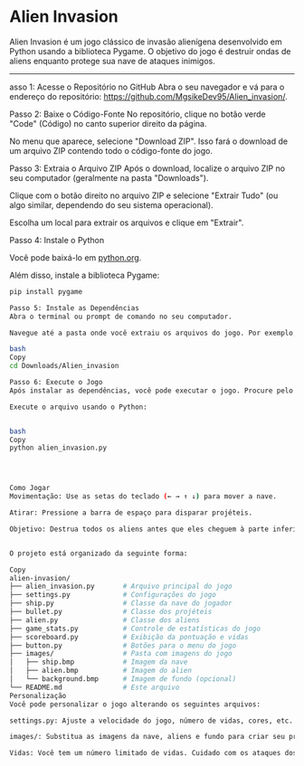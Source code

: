 # Alien Invasion



Alien Invasion é um jogo clássico de invasão alienígena desenvolvido em Python usando a biblioteca Pygame. O objetivo do jogo é destruir ondas de aliens enquanto protege sua nave de ataques inimigos.

---
asso 1: Acesse o Repositório no GitHub
Abra o seu navegador e vá para o endereço do repositório: https://github.com/MgsikeDev95/Alien_invasion/.

Passo 2: Baixe o Código-Fonte
No repositório, clique no botão verde "Code" (Código) no canto superior direito da página.

No menu que aparece, selecione "Download ZIP". Isso fará o download de um arquivo ZIP contendo todo o código-fonte do jogo.

Passo 3: Extraia o Arquivo ZIP
Após o download, localize o arquivo ZIP no seu computador (geralmente na pasta "Downloads").

Clique com o botão direito no arquivo ZIP e selecione "Extrair Tudo" (ou algo similar, dependendo do seu sistema operacional).

Escolha um local para extrair os arquivos e clique em "Extrair".

Passo 4: Instale o Python

 Você pode baixá-lo em [python.org](https://www.python.org/).

Além disso, instale a biblioteca Pygame:

```bash
pip install pygame

Passo 5: Instale as Dependências
Abra o terminal ou prompt de comando no seu computador.

Navegue até a pasta onde você extraiu os arquivos do jogo. Por exemplo, se você extraiu os arquivos para a pasta Downloads/Alien_invasion, você pode usar o comando:

bash
Copy
cd Downloads/Alien_invasion

Passo 6: Execute o Jogo
Após instalar as dependências, você pode executar o jogo. Procure pelo arquivo principal do jogo, que geralmente tem um nome alien_invasion.py.

Execute o arquivo usando o Python:


bash
Copy
python alien_invasion.py




Como Jogar
Movimentação: Use as setas do teclado (← → ↑ ↓) para mover a nave.

Atirar: Pressione a barra de espaço para disparar projéteis.

Objetivo: Destrua todos os aliens antes que eles cheguem à parte inferior da tela.


O projeto está organizado da seguinte forma:

Copy
alien-invasion/
├── alien_invasion.py       # Arquivo principal do jogo
├── settings.py             # Configurações do jogo
├── ship.py                 # Classe da nave do jogador
├── bullet.py               # Classe dos projéteis
├── alien.py                # Classe dos aliens
├── game_stats.py           # Controle de estatísticas do jogo
├── scoreboard.py           # Exibição da pontuação e vidas
├── button.py               # Botões para o menu do jogo
├── images/                 # Pasta com imagens do jogo
│   ├── ship.bmp            # Imagem da nave
│   ├── alien.bmp           # Imagem do alien
│   └── background.bmp      # Imagem de fundo (opcional)
└── README.md               # Este arquivo
Personalização
Você pode personalizar o jogo alterando os seguintes arquivos:

settings.py: Ajuste a velocidade do jogo, número de vidas, cores, etc.

images/: Substitua as imagens da nave, aliens e fundo para criar seu próprio estilo.

Vidas: Você tem um número limitado de vidas. Cuidado com os ataques dos aliens!

